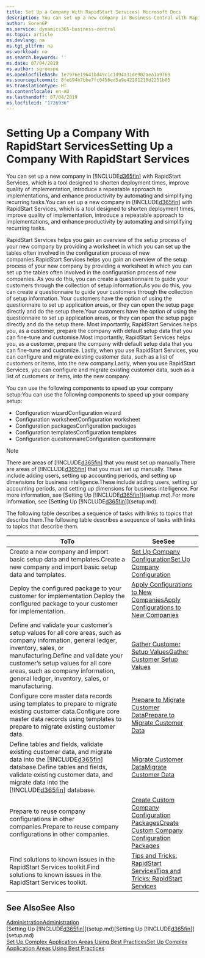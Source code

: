 ```yaml
---
title: Set Up a Company With RapidStart Services| Microsoft Docs
description: You can set up a new company in Business Central with RapidStart services, which is a tool designed to shorten deployment times, improve quality of implementation, introduce a repeatable approach to implementations, and enhance productivity by automating and simplifying recurring tasks.
author: SorenGP
ms.service: dynamics365-business-central
ms.topic: article
ms.devlang: na
ms.tgt_pltfrm: na
ms.workload: na
ms.search.keywords: ''
ms.date: 07/04/2019
ms.author: sgroespe
ms.openlocfilehash: 1e7976e19641bd49c1c1d94a31de902aea1a9769
ms.sourcegitcommit: 8fe694b7bbe7fc0456ed5a9e42291218d2251b05
ms.translationtype: HT
ms.contentlocale: en-AU
ms.lasthandoff: 07/04/2019
ms.locfileid: "1726936"
---
```

# <a name="setting-up-a-company-with-rapidstart-services"></a><span data-ttu-id="b2db1-103">Setting Up a Company With RapidStart Services</span><span class="sxs-lookup"><span data-stu-id="b2db1-103">Setting Up a Company With RapidStart Services</span></span>
<span data-ttu-id="b2db1-104">You can set up a new company in [!INCLUDE[d365fin](includes/d365fin_md.md)] with RapidStart Services, which is a tool designed to shorten deployment times, improve quality of implementation, introduce a repeatable approach to implementations, and enhance productivity by automating and simplifying recurring tasks.</span><span class="sxs-lookup"><span data-stu-id="b2db1-104">You can set up a new company in [!INCLUDE[d365fin](includes/d365fin_md.md)] with RapidStart Services, which is a tool designed to shorten deployment times, improve quality of implementation, introduce a repeatable approach to implementations, and enhance productivity by automating and simplifying recurring tasks.</span></span>  

<span data-ttu-id="b2db1-105">RapidStart Services helps you gain an overview of the setup process of your new company by providing a worksheet in which you can set up the tables often involved in the configuration process of new companies.</span><span class="sxs-lookup"><span data-stu-id="b2db1-105">RapidStart Services helps you gain an overview of the setup process of your new company by providing a worksheet in which you can set up the tables often involved in the configuration process of new companies.</span></span> <span data-ttu-id="b2db1-106">As you do this, you can create a questionnaire to guide your customers through the collection of setup information.</span><span class="sxs-lookup"><span data-stu-id="b2db1-106">As you do this, you can create a questionnaire to guide your customers through the collection of setup information.</span></span> <span data-ttu-id="b2db1-107">Your customers have the option of using the questionnaire to set up application areas, or they can open the setup page directly and do the setup there.</span><span class="sxs-lookup"><span data-stu-id="b2db1-107">Your customers have the option of using the questionnaire to set up application areas, or they can open the setup page directly and do the setup there.</span></span> <span data-ttu-id="b2db1-108">Most importantly, RapidStart Services helps you, as a customer, prepare the company with default setup data that you can fine-tune and customise.</span><span class="sxs-lookup"><span data-stu-id="b2db1-108">Most importantly, RapidStart Services helps you, as a customer, prepare the company with default setup data that you can fine-tune and customize.</span></span> <span data-ttu-id="b2db1-109">Lastly, when you use RapidStart Services, you can configure and migrate existing customer data, such as a list of customers or items, into the new company.</span><span class="sxs-lookup"><span data-stu-id="b2db1-109">Lastly, when you use RapidStart Services, you can configure and migrate existing customer data, such as a list of customers or items, into the new company.</span></span>

<span data-ttu-id="b2db1-110">You can use the following components to speed up your company setup:</span><span class="sxs-lookup"><span data-stu-id="b2db1-110">You can use the following components to speed up your company setup:</span></span>  

-   <span data-ttu-id="b2db1-111">Configuration wizard</span><span class="sxs-lookup"><span data-stu-id="b2db1-111">Configuration wizard</span></span>  
-   <span data-ttu-id="b2db1-112">Configuration worksheet</span><span class="sxs-lookup"><span data-stu-id="b2db1-112">Configuration worksheet</span></span>  
-   <span data-ttu-id="b2db1-113">Configuration packages</span><span class="sxs-lookup"><span data-stu-id="b2db1-113">Configuration packages</span></span>  
-   <span data-ttu-id="b2db1-114">Configuration templates</span><span class="sxs-lookup"><span data-stu-id="b2db1-114">Configuration templates</span></span>  
-   <span data-ttu-id="b2db1-115">Configuration questionnaire</span><span class="sxs-lookup"><span data-stu-id="b2db1-115">Configuration questionnaire</span></span>  

> [!Note]  
>  <span data-ttu-id="b2db1-116">There are areas of [!INCLUDE[d365fin](includes/d365fin_md.md)] that you must set up manually.</span><span class="sxs-lookup"><span data-stu-id="b2db1-116">There are areas of [!INCLUDE[d365fin](includes/d365fin_md.md)] that you must set up manually.</span></span> <span data-ttu-id="b2db1-117">These include adding users, setting up accounting periods, and setting up dimensions for business intelligence.</span><span class="sxs-lookup"><span data-stu-id="b2db1-117">These include adding users, setting up accounting periods, and setting up dimensions for business intelligence.</span></span> <span data-ttu-id="b2db1-118">For more information, see [Setting Up [!INCLUDE[d365fin](includes/d365fin_md.md)]](setup.md).</span><span class="sxs-lookup"><span data-stu-id="b2db1-118">For more information, see [Setting Up [!INCLUDE[d365fin](includes/d365fin_md.md)]](setup.md).</span></span>

 <span data-ttu-id="b2db1-119">The following table describes a sequence of tasks with links to topics that describe them.</span><span class="sxs-lookup"><span data-stu-id="b2db1-119">The following table describes a sequence of tasks with links to topics that describe them.</span></span>

|<span data-ttu-id="b2db1-120">**To**</span><span class="sxs-lookup"><span data-stu-id="b2db1-120">**To**</span></span>|<span data-ttu-id="b2db1-121">**See**</span><span class="sxs-lookup"><span data-stu-id="b2db1-121">**See**</span></span>|  
|------------|-------------|  
|<span data-ttu-id="b2db1-122">Create a new company and import basic setup data and templates.</span><span class="sxs-lookup"><span data-stu-id="b2db1-122">Create a new company and import basic setup data and templates.</span></span>|[<span data-ttu-id="b2db1-123">Set Up Company Configuration</span><span class="sxs-lookup"><span data-stu-id="b2db1-123">Set Up Company Configuration</span></span>](admin-set-up-company-configuration.md)|  
|<span data-ttu-id="b2db1-124">Deploy the configured package to your customer for implementation.</span><span class="sxs-lookup"><span data-stu-id="b2db1-124">Deploy the configured package to your customer for implementation.</span></span>|[<span data-ttu-id="b2db1-125">Apply Configurations to New Companies</span><span class="sxs-lookup"><span data-stu-id="b2db1-125">Apply Configurations to New Companies</span></span>](admin-apply-configuration-to-new-companies.md)|
|<span data-ttu-id="b2db1-126">Define and validate your customer’s setup values for all core areas, such as company information, general ledger, inventory, sales, or manufacturing.</span><span class="sxs-lookup"><span data-stu-id="b2db1-126">Define and validate your customer’s setup values for all core areas, such as company information, general ledger, inventory, sales, or manufacturing.</span></span>|[<span data-ttu-id="b2db1-127">Gather Customer Setup Values</span><span class="sxs-lookup"><span data-stu-id="b2db1-127">Gather Customer Setup Values</span></span>](admin-gather-customer-setup-values.md)|  
|<span data-ttu-id="b2db1-128">Configure core master data records using templates to prepare to migrate existing customer data.</span><span class="sxs-lookup"><span data-stu-id="b2db1-128">Configure core master data records using templates to prepare to migrate existing customer data.</span></span>|[<span data-ttu-id="b2db1-129">Prepare to Migrate Customer Data</span><span class="sxs-lookup"><span data-stu-id="b2db1-129">Prepare to Migrate Customer Data</span></span>](admin-use-templates-to-prepare-customer-data-for-migration.md)|  
|<span data-ttu-id="b2db1-130">Define tables and fields, validate existing customer data, and migrate data into the [!INCLUDE[d365fin](includes/d365fin_md.md)] database.</span><span class="sxs-lookup"><span data-stu-id="b2db1-130">Define tables and fields, validate existing customer data, and migrate data into the [!INCLUDE[d365fin](includes/d365fin_md.md)] database.</span></span>|[<span data-ttu-id="b2db1-131">Migrate Customer Data</span><span class="sxs-lookup"><span data-stu-id="b2db1-131">Migrate Customer Data</span></span>](admin-migrate-customer-data.md)|
|<span data-ttu-id="b2db1-132">Prepare to reuse company configurations in other companies.</span><span class="sxs-lookup"><span data-stu-id="b2db1-132">Prepare to reuse company configurations in other companies.</span></span>|[<span data-ttu-id="b2db1-133">Create Custom Company Configuration Packages</span><span class="sxs-lookup"><span data-stu-id="b2db1-133">Create Custom Company Configuration Packages</span></span>](admin-how-to-create-custom-company-configuration-packages.md)|
|<span data-ttu-id="b2db1-134">Find solutions to known issues in the RapidStart Services toolkit.</span><span class="sxs-lookup"><span data-stu-id="b2db1-134">Find solutions to known issues in the RapidStart Services toolkit.</span></span>|[<span data-ttu-id="b2db1-135">Tips and Tricks: RapidStart Services</span><span class="sxs-lookup"><span data-stu-id="b2db1-135">Tips and Tricks: RapidStart Services</span></span>](admin-tips-and-tricks-rapidstart-services.md)|  

## <a name="see-also"></a><span data-ttu-id="b2db1-136">See Also</span><span class="sxs-lookup"><span data-stu-id="b2db1-136">See Also</span></span>  
[<span data-ttu-id="b2db1-137">Administration</span><span class="sxs-lookup"><span data-stu-id="b2db1-137">Administration</span></span>](admin-setup-and-administration.md)  
<span data-ttu-id="b2db1-138">[Setting Up [!INCLUDE[d365fin](includes/d365fin_md.md)]](setup.md)</span><span class="sxs-lookup"><span data-stu-id="b2db1-138">[Setting Up [!INCLUDE[d365fin](includes/d365fin_md.md)]](setup.md)</span></span>  
[<span data-ttu-id="b2db1-139">Set Up Complex Application Areas Using Best Practices</span><span class="sxs-lookup"><span data-stu-id="b2db1-139">Set Up Complex Application Areas Using Best Practices</span></span>](set-up-complex-application-areas-using-best-practices.md)   
